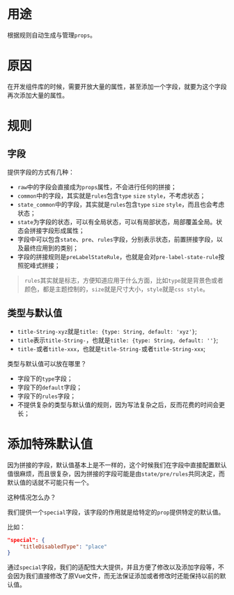 # 用途

根据规则自动生成与管理`props`。

# 原因

在开发组件库的时候，需要开放大量的属性，甚至添加一个字段，就要为这个字段再次添加大量的属性。

# 规则

## 字段
提供字段的方式有几种：

- `raw`中的字段会直接成为`props`属性，不会进行任何的拼接；
- `common`中的字段，其实就是`rules`包含`type` `size` `style`，不考虑状态；
- `state_common`中的字段，其实就是`rules`包含`type` `size` `style`，而且也会考虑状态；
- `state`为字段的状态，可以有全局状态，可以有局部状态，局部覆盖全局。状态会拼接字段形成属性；
- 字段中可以包含`state`、`pre`、`rules`字段，分别表示状态，前置拼接字段，以及最终应用到的类别；
- 字段的拼接规则是`preLabelStateRule`，也就是会对`pre-label-state-rule`按照驼峰式拼接；

> `rules`其实就是标志，方便知道应用于什么方面，比如`type`就是背景色或者颜色，都是主题控制的，`size`就是尺寸大小，`style`就是`css style`。

## 类型与默认值

- `title-String-xyz`就是`title: {type: String, default: 'xyz'}`;
- `title`表示`title-String-`，也就是`title: {type: String, default: ''}`;
- `title-`或者`title-xxx`，也就是`title-String-`或者`title-String-xxx`;

类型与默认值可以放在哪里？

- 字段下的`type`字段；
- 字段下的`default`字段；
- 字段下的`rules`字段；
- 不提供复杂的类型与默认值的规则，因为写法复杂之后，反而花费的时间会更长；

# 添加特殊默认值

因为拼接的字段，默认值基本上是不一样的，这个时候我们在字段中直接配置默认值很麻烦，而且很复杂，因为拼接的字段可能是由`state/pre/rules`共同决定，而默认值的话就不可能只有一个。

这种情况怎么办？

我们提供一个`special`字段，该字段的作用就是给特定的`prop`提供特定的默认值。

比如：

```json
"special": {
    "titleDisabledType": "place"
}
```

通过`special`字段，我们的适配性大大提供，并且方便了修改以及添加字段等，不会因为我们直接修改了原Vue文件，而无法保证添加或者修改时还能保持以前的默认值。
